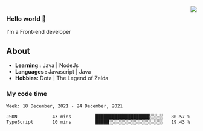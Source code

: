 <img align='right' src="https://github-readme-stats.vercel.app/api?username=jumodada&show_icons=true&theme=vue">

### Hello world 👋

I'm a Front-end developer 
    
## About
-  **Learning :** Java | NodeJs
-  **Languages :** Javascript | Java
-  **Hobbies:** Dota | The Legend of Zelda

### My code time

<!--START_SECTION:waka-->
```text
Week: 18 December, 2021 - 24 December, 2021

JSON             43 mins         ████████████████████░░░░░   80.57 % 
TypeScript       10 mins         █████░░░░░░░░░░░░░░░░░░░░   19.43 % 
```
<!--END_SECTION:waka-->

